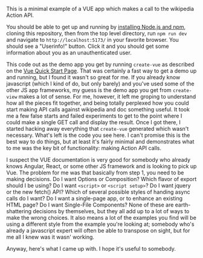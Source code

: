 This is a minimal example of a VUE app which makes a call to the wikipedia Action API.

You should be able to get up and running by
[installing Node.js and npm](https://docs.npmjs.com/downloading-and-installing-node-js-and-npm),
cloning this repository, then from the top level directory, run ```npm run dev``` and navigate to ```http://localhost:5173/``` in your favorite browser.  You should see a "Userinfo!" button.  Click it and you should get some information about you as an unauthenticated user.

This code out as the demo app you get by running ```create-vue``` as described on the [Vue Quick Start Page](https://vuejs.org/guide/quick-start.html).  That was certainly a fast way to get a demo up and running, but I found it wasn't so great for me.  If you already know javascript (which I kind of do, but only barely) and you've used some of the other JS app frameworks, my guess is the demo app you get from ```create-view``` makes a lot of sense.  For me, however, it left me groping to understand how all the pieces fit together, and being totally perplexed how you could start making API calls against wikipedia and doc something useful.  It took me a few false starts and failed experiments to get to the point where I could make a single GET call and display the result.  Once I got there, I started hacking away everything that ```create-vue``` generated which wasn't necessary.  What's left is the code you see here.  I can't promise this is the best way to do things, but at least it's fairly minimal and demonstrates what to me was the key bit of functionality: making Action API calls.

I suspect the VUE documentation is very good for somebody who already knows Angular, React, or some other JS framework and is looking to pick up Vue.  The problem for me was that basically from step 1, you need to be making decisions.  Do I want Options or Composition?  Which flavor of export should I be using?  Do I want ```<script>``` or ```<script setup>```?  Do I want jquery or the new fetch() API?  Which of several possible styles of handing async calls do I want?  Do I want a single-page app, or to enhance an existing HTML page?  Do I want Single-File Components?  None of these are earth-shattering decisions by themselves, but they all add up to a lot of ways to make the wrong choices.  It also means a lot of the examples you find will be using a different style from the example you're looking at; somebody who's already a javascript expert will often be able to transpose on sight, but for me all I knew was it wasn' working.

Anyway, here's what I came up with.  I hope it's useful to somebody.
